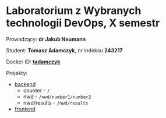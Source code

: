# Laboratorium z Wybranych technologii DevOps, X semestr

Prowadzący: **dr Jakub Neumann**

Student: **Tomasz Adamczyk**, nr indeksu **243217**

Docker ID: **[tadamczyk](https://hub.docker.com/u/tadamczyk)**

Projekty:
* [backend](backend)
  * counter - `/`
  * nwd - `/nwd/number1/number2`
  * nwd/results - `/nwd/results`
* [frontend](frontend)